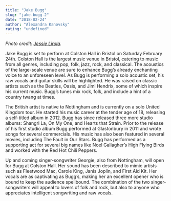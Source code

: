 ```yaml
---
title: "Jake Bugg"
slug: "jake-bugg-2"
date: "2018-02-24"
author: "Alexandra Kanovsky"
rating: "undefined"
---
```


_Photo credit: [Jessie Lirola](http://pressoffice.sjmconcerts.com/)._

Jake Bugg is set to perform at Colston Hall in Bristol on Saturday February 24th. Colston Hall is the largest music venue in Bristol, catering to music from all genres, including pop, folk, jazz, rock, and classical. The acoustics of the large-scale venue are sure to enhance Bugg’s already enchanting voice to an unforeseen level. As Bugg is performing a solo acoustic set, his raw vocals and guitar skills will be highlighted. He was raised on classic artists such as the Beatles, Oasis, and Jimi Hendrix, some of which inspire his current music. Bugg’s tunes mix rock, folk, and include a hint of a country twang at times.

The British artist is native to Nottingham and is currently on a solo United Kingdom tour. He started his music career at the tender age of 18, releasing a self-titled album in 2012. Bugg has since released three more studio albums: Shangri La, On My One, and Hearts that Strain. Prior to the release of his first studio album Bugg performed at Glastonbury in 2011 and wrote songs for several commercials. His music has also been featured in several movies, including The Fault in Our Stars. Bugg has performed as a supporting act for several big names like Noel Gallagher’s High Flying Birds and worked with the Red Hot Chili Peppers.

Up and coming singer-songwriter Georgie, also from Nottingham, will open for Bugg at Colston Hall. Her sound has been described to mimic artists such as Fleetwood Mac, Carole King, Janis Joplin, and First Aid Kit. Her vocals are as captivating as Bugg’s, making her an excellent opener who is bound to keep the audience spellbound. The combination of the two singer-songwriters will appeal to lovers of folk and rock, but also to anyone who appreciates intelligent songwriting and raw vocals.

